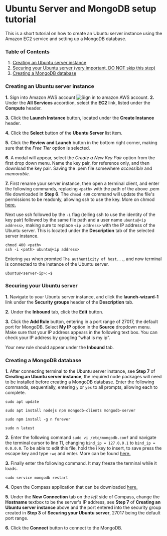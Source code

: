 # Ubuntu Server and MongoDB setup tutorial  
This is a short tutorial on how to create an Ubuntu server instance using the Amazon EC2 service and setting up a MongoDB database.  

### Table of Contents  
1. [Creating an Ubuntu server instance](#creating-an-ubuntu-server-instance)
2. [Securing your Ubuntu server (very important, DO NOT skip this step)](#securing-your-ubuntu-server)
3. [Creating a MongoDB database](#creating-a-mongodb-database)

### Creating an Ubuntu server instance  
**1.** Sign into Amazon AWS account
![Sign in to amazon AWS account.][signin]
**2.** Under the **All Services** accordion, select the **EC2** link, listed under the **Compute** header.

**3.** Click the **Launch Instance** button, located under the **Create Instance** header.

**4.** Click the **Select** button of the **Ubuntu Server** list item.

**5.** Click the **Review and Launch** button in the bottom right corner, making sure that the *Free Tier* option is selected.

**6.** A modal will appear, select the *Create a New Key Pair* option from the first drop down menu. Name the key pair, for reference only, and then download the key pair. Saving the .pem file somewhere *accessible* and *memorable.*

**7.** First rename your server instance, then open a terminal client, and enter the following commands, replacing `<path>` with the path of the above .pem file downloaded in **Step 6**. The `chmod 400` command will update the file's permissions to be readonly, allowing ssh to use the key. More on chmod [here.](https://www.linode.com/docs/tools-reference/tools/modify-file-permissions-with-chmod/)

Next use ssh followed by the `-i` flag (telling ssh to use the identity of the key pair) followed by the same file path and a user name `ubuntu@<ip address>`, making sure to replace `<ip address>` with the IP address of the Ubuntu server. This is located under the **Description** tab of the selected server instance.
```
chmod 400 <path>
ssh -i <path> ubuntu@<ip address>
```
Entering `yes` when promted `The authenticity of host...`, and now terminal is connected to the instance of the Ubuntu server.
```
ubuntu@<server-ip>:~$
```


### Securing your Ubuntu server  
**1.** Navigate to your Ubuntu server instance, and click the **launch-wizard-1** link under the **Security groups** header of the **Description** tab.

**2.** Under the **Inbound** tab, click the **Edit** button.

**3.** Click the **Add Rule** button, entering in a port range of 27017, the default port for MongoDB. Select **My IP** option in the **Source** dropdown menu. Make sure that your IP address appears in the following text box. You can check your IP address by googling "what is my ip".

Your new rule should appear under the **Inbound** tab.


### Creating a MongoDB database  
**1.** After connecting terminal to the Ubuntu server instance, see **Step 7** of **Creating an Ubuntu server instance**, the required node packages will need to be installed before creating a MongoDB database. Enter the following commands, sequentially, entering `y` or `yes` to all prompts, allowing each to complete.
```
sudo apt update

sudo apt install nodejs npm mongodb-clients mongodb-server

sudo npm install -g n forever

sudo n latest
```
**2.** Enter the following command `sudo vi /etc/mongodb.conf` and navigate the terminal cursor to line 11, changing `bind_ip = 127.0.0.1` to `bind_ip = 0.0.0.0`. To be able to edit this file, hold the i key to insert, to save press the escape key and type `:wq` and enter. More can be found [here.](https://www.howtogeek.com/102468/a-beginners-guide-to-editing-text-files-with-vi/)

**3.** Finally enter the following command. It may freeze the terminal while it loads.
```
sudo service mongodb restart
```

**4.** Open the Compass application that can be downloaded [here.](https://www.mongodb.com/products/compass)

**5.** Under the **New Connection** tab on the *left* side of Compass, change the **Hostname** textbox to be the server's IP address, see **Step 7** of **Creating an Ubuntu server instance** above and the port entered into the security group created in **Step 3** of **Securing your Ubuntu server**, 27017 being the default port range.

**6.** Click the **Connect** button to connect to the MongoDB.

[signin]: foo.png
